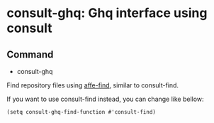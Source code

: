 # consult-ghq: Ghq interface using consult

## Command

- consult-ghq

Find repository files using [affe-find](https://github.com/minad/affe), similar to consult-find.

If you want to use consult-find instead, you can change like bellow:

```elisp
(setq consult-ghq-find-function #'consult-find)
```
